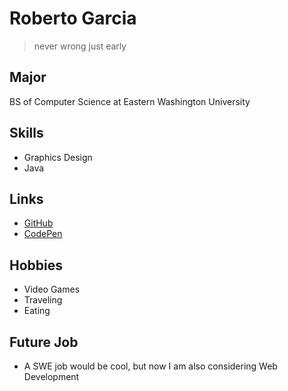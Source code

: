# Roberto Garcia

> never wrong just early

## Major
BS of Computer Science at Eastern Washington University

## Skills
* Graphics Design
* Java

## Links 
- [GitHub](https://github.com/robertogarcia11)
- [CodePen](https://codepen.io/robertogarcia11)

## Hobbies
* Video Games
* Traveling
* Eating 

## Future Job
* A SWE job would be cool, but now I am also considering Web Development